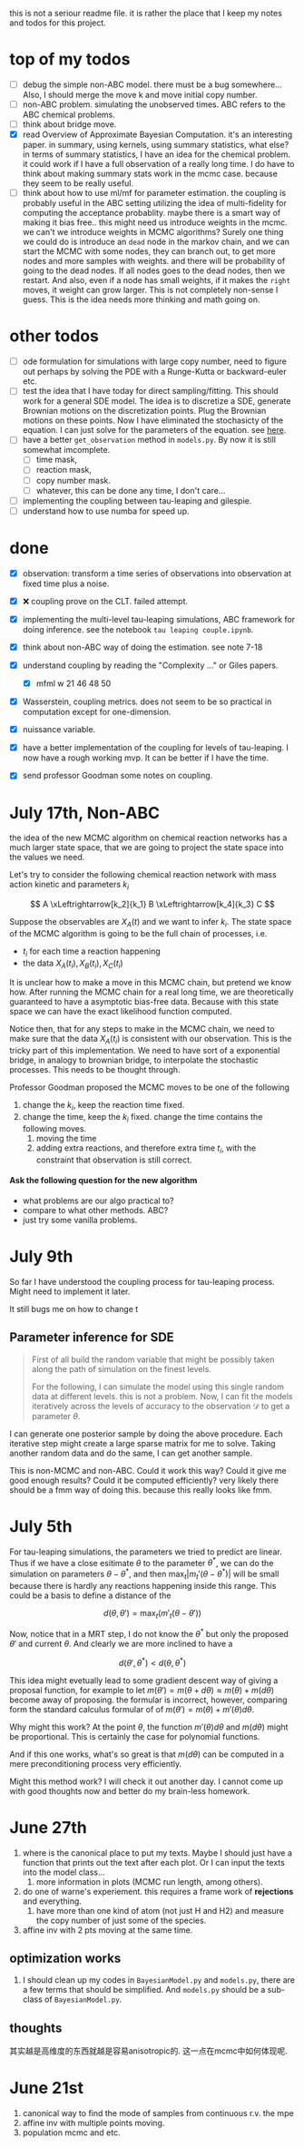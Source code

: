 this is not a seriour readme file. it is rather the place that I keep my notes and todos for this project.

# top of my todos

- [ ] debug the simple non-ABC model. there must be a bug somewhere... Also, I should merge the move k and move initial copy number.
- [ ] non-ABC problem. simulating the unobserved times. ABC refers to the ABC chemical problems.
- [ ] think about bridge move.
- [X] read Overview of Approximate Bayesian Computation.
  it's an interesting paper. in summary, using kernels, using summary statistics, what else?
  in terms of summary statistics, I have an idea for the chemical problem. it could work if I have a full observation of a really long time. I do have to think about making summary stats work in the mcmc case. because they seem to be really useful.
- [ ] think about how to use ml/mf for parameter estimation. the coupling is probably useful in the ABC setting utilizing the idea of multi-fidelity for computing the acceptance probablity. maybe there is a smart way of making it bias free.. this might need us introduce weights in the mcmc. we can't we introduce weights in MCMC algorithms? Surely one thing we could do is introduce an `dead` node in the markov chain, and we can start the MCMC with some nodes, they can branch out, to get more nodes and more samples with weights. and there will be probability of going to the dead nodes. If all nodes goes to the dead nodes, then we restart. And also, even if a node has small weights, if it makes the `right` moves, it weight can grow larger. This is not completely non-sense I guess. This is the idea needs more thinking and math going on.

# other todos

- [ ] ode formulation for simulations with large copy number, need to figure out perhaps by solving the PDE with a Runge-Kutta or backward-euler etc.
- [ ] test the idea that I have today for direct sampling/fitting. This should work for a general SDE model. The idea is to discretize a SDE, generate Brownian motions on the discretization points. Plug the Brownian motions on these points. Now I have eliminated the stochasicty of the equation. I can just solve for the parameters of the equation. see [here](#parameter-inference-for-sde).
- [ ] have a better `get_observation` method in `models.py`. By now it is still somewhat imcomplete.
  - [ ] time mask,
  - [ ] reaction mask,
  - [ ] copy number mask.
  - [ ] whatever, this can be done any time, I don't care...
- [ ] implementing the coupling between tau-leaping and gilespie.
- [ ] understand how to use numba for speed up.

# done

- [X] observation: transform a time series of observations into observation at fixed time plus a noise.
- [X] ❌ coupling prove on the CLT. failed attempt.
- [X] implementing the multi-level tau-leaping simulations, ABC framework for doing inference. see the notebook `tau leaping couple.ipynb`.
- [X] think about non-ABC way of doing the estimation. see note 7-18
- [X] understand coupling by reading the "Complexity ..." or Giles papers.

  - [X] mfml w 21 46 48 50
- [X] Wasserstein, coupling metrics. does not seem to be so practical in computation except for one-dimension.
- [X] nuissance variable.
- [X] have a better implementation of the coupling for levels of tau-leaping. I now have a rough working mvp. It can be better if I have the time.
- [X] send professor Goodman some notes on coupling.

# July 17th, Non-ABC

the idea of the new MCMC algorithm on chemical reaction networks has a much larger state space, that we are going to project the state space into the values we need.

Let's try to consider the following chemical reaction network with mass action kinetic and parameters $k_i$

$$
A \xLeftrightarrow[k_2]{k_1} B \xLeftrightarrow[k_4]{k_3} C
$$

Suppose the observables are $X_A(t)$ and we want to infer $k_i$. The state space of the MCMC algorithm is going to be the full chain of processes, i.e.

- $t_i$ for each time a reaction happening
- the data $X_A(t_i), X_B(t_i), X_C(t_i)$

It is unclear how to make a move in this MCMC chain, but pretend we know how. After running the MCMC chain for a real long time, we are theoretically guaranteed to have a asymptotic bias-free data. Because with this state space we can have the exact likelihood function computed.

Notice then, that for any steps to make in the MCMC chain, we need to make sure that the data $X_A(t_i)$ is consistent with our observation. This is the tricky part of this implementation. We need to have sort of a exponential bridge, in analogy to brownian bridge, to interpolate the stochastic processes. This needs to be thought through.

Professor Goodman proposed the MCMC moves to be one of the following

1. change the $k_i$, keep the reaction time fixed.
2. change the time, keep the $k_i$ fixed.  change the time contains the following moves.
   1. moving the time
   2. adding extra reactions, and therefore extra time $t_i$, with the constraint that observation is still correct.

#### Ask the following question for the new algorithm

- what problems are our algo practical to?
- compare to what other methods. ABC?
- just try some vanilla problems.

# July 9th

So far I have understood the coupling process for tau-leaping process. Might need to implement it later.

It still bugs me on how to change t

## Parameter inference for SDE

> First of all build the random variable that might be possibly taken along the path of simulation on the finest levels.
>
> For the following, I can simulate the model using this single random data at different levels. this is not a problem. Now, I can fit the models iteratively across the levels of accuracy to the observation $\mathcal D$ to get a parameter $\theta$.

I can generate one posterior sample by doing the above procedure. Each iterative step might create a large sparse matrix for me to solve. Taking another random data and do the same, I can get another sample.

This is non-MCMC and non-ABC. Could it work this way? Could it give me good enough results? Could it be computed efficiently? very likely there should be a fmm way of doing this. because this really looks like fmm.

# July 5th

For tau-leaping simulations, the parameters we tried to predict are linear. Thus if we have a close esitimate $\theta$ to the parameter $\theta^*$, we can do the simulation on parameters $\theta - \theta^*$, and then $\max_t |m_t'(\theta-\theta^*)|$ will be small because there is hardly any reactions happening inside this range. This could be a basis to define a distance of the

$$
d(\theta,\theta') = \max_t(m'_t(\theta - \theta'))
$$

Now, notice that in a MRT step, I do not know the $\theta^*$ but only the proposed $\theta'$ and current $\theta$. And clearly we are more inclined to have a

$$
d(\theta',\theta^*) < d(\theta,\theta^*)
$$

This idea might evetually lead to some gradient descent way of giving a proposal function, for example to let $m(\theta') = m(\theta + d\theta) \approx m(\theta) + m(d\theta)$ become away of proposing. the formular is incorrect, however, comparing form the standard calculus formular of of $m(\theta') = m(\theta) + m'(\theta) d\theta$.

Why might this work? At the point $\theta$, the function $m'(\theta)d\theta$ and $m(d\theta)$ might be proportional. This is certainly the case for polynomial functions.

And if this one works, what's so great is that $m(d\theta)$ can be computed in a mere preconditioning process very efficiently.

Might this method work? I will check it out another day. I cannot come up with good thoughts now and better do my brain-less homework.

# June 27th

1. where is the canonical place to put my texts. Maybe I should just have a function that prints out the text after each plot. Or I can input the texts into the model class...
   1. more information in plots (MCMC run length, among others).
2. do one of warne's experiement. this requires a frame work of **rejections** and everything.
   1. have more than one kind of atom (not just H and H2) and measure the copy number of just some of the species.
3. affine inv with 2 pts moving at the same time.

## optimization works

1. I should clean up my codes in `BayesianModel.py` and `models.py`, there are a few terms that should be simplified. And `models.py` should be a sub-class of `BayesianModel.py`.

## thoughts

其实越是高维度的东西就越是容易anisotropic的. 这一点在mcmc中如何体现呢.

# June 21st

1. canonical way to find the mode of samples from continuous r.v.
   the mpe
2. affine inv with multiple points moving.
3. population mcmc and etc.
